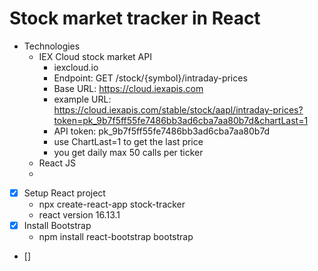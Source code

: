# Stock market tracker in React

* Technologies
    -  IEX Cloud stock market API
        - iexcloud.io 
        - Endpoint: GET /stock/{symbol}/intraday-prices
        - Base URL: https://cloud.iexapis.com
        - example URL: https://cloud.iexapis.com/stable/stock/aapl/intraday-prices?token=pk_9b7f5ff55fe7486bb3ad6cba7aa80b7d&chartLast=1
        - API token: pk_9b7f5ff55fe7486bb3ad6cba7aa80b7d 
        - use ChartLast=1 to get the last price
        - you get daily max 50 calls per ticker 
    - React JS
    - 

* [x] Setup React project 
    - npx create-react-app stock-tracker
    - react version 16.13.1
* [x] Install Bootstrap 
    - npm install react-bootstrap bootstrap 
* [] 
